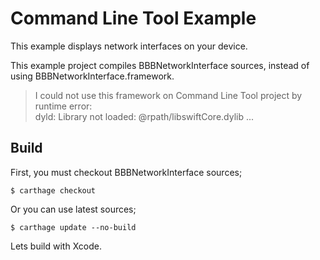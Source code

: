 # Command Line Tool Example

This example displays network interfaces on your device.

This example project compiles BBBNetworkInterface sources, instead of using BBBNetworkInterface.framework. 
> I could not use this framework on Command Line Tool project by runtime error:  
> dyld: Library not loaded: @rpath/libswiftCore.dylib ...

## Build
First, you must checkout BBBNetworkInterface sources;

```
$ carthage checkout
```

Or you can use latest sources;

```
$ carthage update --no-build
```

Lets build with Xcode.
